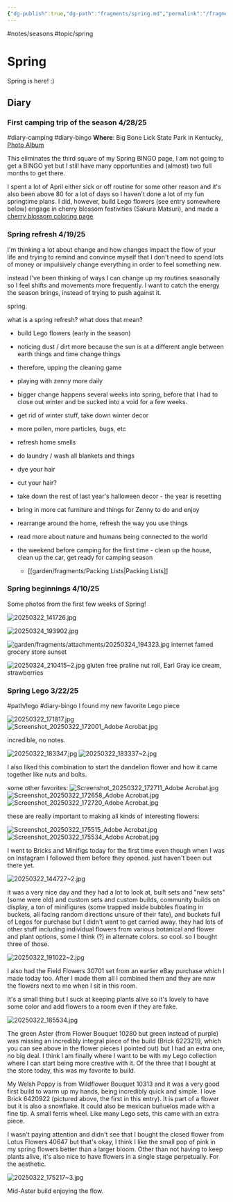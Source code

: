 ```yaml
---
{"dg-publish":true,"dg-path":"fragments/spring.md","permalink":"/fragments/spring/","created":"2025-03-22T19:29:07.044-04:00","updated":"2025-05-04T16:58:36.903-04:00"}
---
```


#notes/seasons #topic/spring 
# Spring
Spring is here! :)

## Diary

### First camping trip of the season 4/28/25
#diary-camping #diary-bingo 
**Where**: Big Bone Lick State Park in Kentucky, [Photo Album](https://myalbum.com/album/R3RKqj5EEEivFd/?invite=b677bb18-dda0-40a2-8721-14a1badb5b8e) 

This eliminates the third square of my Spring BINGO page, I am not going to get a BINGO yet but I still have many opportunities and (almost) two full months to get there.

I spent a lot of April either sick or off routine for some other reason and it's also been above 80 for a lot of days so I haven't done a lot of my fun springtime plans. I did, however, build Lego flowers (see entry somewhere below) engage in cherry blossom festivities (Sakura Matsuri), and made a [cherry blossom coloring page](https://zinetherapy.neocities.org/library/spring-cherryblossoms.png).
### Spring refresh 4/19/25
I'm thinking a lot about change and how changes impact the flow of your life and trying to remind and convince myself that I don't need to spend lots of money or impulsively change everything in order to feel something new. 

instead I've been thinking of ways I can change up my routines seasonally so I feel shifts and movements more frequently. I want to catch the energy the season brings, instead of trying to push against it. 

spring. 

what is a spring refresh? what does that mean?

- build Lego flowers (early in the season)
- noticing dust / dirt more because the sun is at a different angle between earth things and time change things
- therefore, upping the cleaning game
- playing with zenny more daily
- bigger change happens several weeks into spring, before that I had to close out winter and be sucked into a void for a few weeks.
- get rid of winter stuff, take down winter decor
- more pollen, more particles, bugs, etc
- refresh home smells
- do laundry / wash all blankets and things
- dye your hair
- cut your hair?
- take down the rest of last year's halloween decor - the year is resetting
- bring in more cat furniture and things for Zenny to do and enjoy
- rearrange around the home, refresh the way you use things
- read more about nature and humans being connected to the world

- the weekend before camping for the first time - clean up the house, clean up the car, get ready for camping season 
	- [[garden/fragments/Packing Lists\|Packing Lists]]

### Spring beginnings 4/10/25
Some photos from the first few weeks of Spring!

![20250322_141726.jpg](/img/user/garden/fragments/attachments/20250322_141726.jpg)

![20250324_193902.jpg](/img/user/garden/fragments/attachments/20250324_193902.jpg)

![garden/fragments/attachments/20250324_194323.jpg](/img/user/garden/fragments/attachments/20250324_194323.jpg)
internet famed grocery store sunset

![20250324_210415~2.jpg](/img/user/garden/fragments/attachments/20250324_210415~2.jpg)
gluten free praline nut roll, Earl Gray ice cream, strawberries

### Spring Lego 3/22/25
#path/lego #diary-bingo 
I found my new favorite Lego piece

![20250322_171817.jpg](/img/user/garden/fragments/attachments/20250322_171817.jpg)
![Screenshot_20250322_172001_Adobe Acrobat.jpg](/img/user/garden/fragments/attachments/Screenshot_20250322_172001_Adobe%20Acrobat.jpg)

incredible, no notes. 

![20250322_183347.jpg](/img/user/garden/fragments/attachments/20250322_183347.jpg)
![20250322_183337~2.jpg](/img/user/garden/fragments/attachments/20250322_183337~2.jpg)

I also liked this combination to start the dandelion flower and how it came together like nuts and bolts.

some other favorites:
![Screenshot_20250322_172711_Adobe Acrobat.jpg](/img/user/garden/fragments/attachments/Screenshot_20250322_172711_Adobe%20Acrobat.jpg)
![Screenshot_20250322_172658_Adobe Acrobat.jpg](/img/user/garden/fragments/attachments/Screenshot_20250322_172658_Adobe%20Acrobat.jpg)
![Screenshot_20250322_172720_Adobe Acrobat.jpg](/img/user/garden/fragments/attachments/Screenshot_20250322_172720_Adobe%20Acrobat.jpg)

these are really important to making all kinds of interesting flowers:

![Screenshot_20250322_175515_Adobe Acrobat.jpg](/img/user/garden/fragments/attachments/Screenshot_20250322_175515_Adobe%20Acrobat.jpg)
![Screenshot_20250322_175534_Adobe Acrobat.jpg](/img/user/garden/fragments/attachments/Screenshot_20250322_175534_Adobe%20Acrobat.jpg)

I went to Bricks and Minifigs today for the first time even though when I was on Instagram I followed them before they opened. just haven't been out there yet. 

![20250322_144727~2.jpg](/img/user/garden/fragments/attachments/20250322_144727~2.jpg)

it was a very nice day and they had a lot to look at, built sets and "new sets" (some were old) and custom sets and custom builds, community builds on display, a ton of minifigures (some trapped inside bubbles floating in buckets, all facing random directions unsure of their fate), and buckets full of Legos for purchase but I didn't want to get carried away.  they had lots of other stuff including individual flowers from various botanical and flower and plant options, some I think (?) in alternate colors. so cool. so I bought three of those.

![20250322_191022~2.jpg](/img/user/garden/fragments/attachments/20250322_191022~2.jpg)

I also had the Field Flowers 30701 set from an earlier eBay purchase which I made today too. After I made them all I combined them and they are now the flowers next to me when I sit in this room.

It's a small thing but I suck at keeping plants alive so it's lovely to have some color and add flowers to a room even if they are fake.

![20250322_185534.jpg](/img/user/garden/fragments/attachments/20250322_185534.jpg)

The green Aster (from Flower Bouquet 10280 but green instead of purple) was missing an incredibly integral piece of the build (Brick 6223219, which you can see above in the flower pieces I pointed out) but I had an extra one, no big deal. I think I am finally where I want to be with my Lego collection where I can start being more creative with it. Of the three that I bought at the store today, this was my favorite to build.

My Welsh Poppy is from Wildflower Bouquet 10313 and it was a very good first build to warm up my hands, being incredibly quick and simple. I love Brick 6420922 (pictured above, the first in this entry). It is part of a flower but it is also a snowflake. It could also be mexican buñuelos made with a fine tip. A small ferris wheel. Like many Lego sets, this came with an extra piece. 

I wasn't paying attention and didn't see that I bought the closed flower from Lotus Flowers 40647 but that's okay, I think I like the small pop of pink in my spring flowers better than a larger bloom. Other than not having to keep plants alive, it's also nice to have flowers in a single stage perpetually. For the aesthetic.

![20250322_175217~3.jpg](/img/user/garden/fragments/attachments/20250322_175217~3.jpg)

Mid-Aster build enjoying the flow.